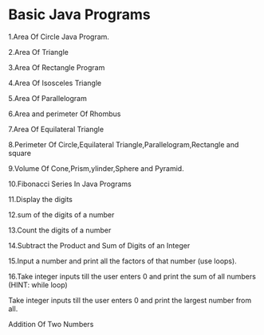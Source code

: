# Basic Java Programs

1.Area Of Circle Java Program.

2.Area Of Triangle

3.Area Of Rectangle Program

4.Area Of Isosceles Triangle

5.Area Of Parallelogram

6.Area and perimeter Of Rhombus

7.Area Of Equilateral Triangle

8.Perimeter Of Circle,Equilateral Triangle,Parallelogram,Rectangle and square

9.Volume Of Cone,Prism,ylinder,Sphere and Pyramid.



10.Fibonacci Series In Java Programs

11.Display the digits 

12.sum of  the digits of a number

13.Count the digits of a number

14.Subtract the Product and Sum of Digits of an Integer

15.Input a number and print all the factors of that number (use loops).

16.Take integer inputs till the user enters 0 and print the sum of all numbers (HINT: while loop)

Take integer inputs till the user enters 0 and print the largest number from all.

Addition Of Two Numbers
